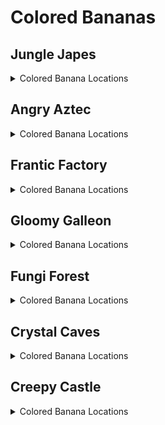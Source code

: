 # Colored Bananas 

## Jungle Japes
<details>
<summary>Colored Banana Locations</summary>

<details>
<summary>Jungle Japes</summary>

| Name | Amount |
| ---- | ------ |
| Starting area against outside wall | 10 | 
| Starting area treetops | 15 | 
| Pentagon around Diddy's Cave GB | 5 | 
| Bunch in front of Cave T&S | 5 | 
| Line in front of cave peanut gate | 5 | 
| Bunch on torch in cave tunnel | 5 | 
| W1 bunches | 10 | 
| W2 bunches | 10 | 
| Along the shoreline on Tag Barrel side of river | 15 | 
| Cannon to Diddy cage (2 bunches) | 10 | 
| Tops of solid bushes (TB side) | 10 | 
| Tops of bushes (Painting Room side) | 10 | 
| From Diddy BP to river side (7 custom, 3 Diddy) | 3 | 
| From Diddy BP to river side (7 custom, 3 Diddy) | 7 | 
| Bunch in Minecart exit | 5 | 
| Up the slope to painting room | 10 | 
| Leading up to and on BBlast pad | 10 | 
| Up the vine to Funky's and lining the edge of Funky's area | 15 | 
| On the edge of cannon platform | 10 | 
| Bunches on torches by DK and Tiny BPs | 10 | 
| Singles in DK/Tiny BP tunnel (10 custom, 10 Chunky) | 20 | 
| W5 bunches and 5 singles around on mountain | 10 | 
| W5 bunches and 5 singles around on mountain | 5 | 
| Ring of singles around beehive area | 15 | 
| Beehive area inner platform ring (between trees) | 10 | 
| Bunch on stump (beehive area) | 5 | 
| Singles on steps leading to beehive | 10 | 
| From W4 to Cranky (1 custom, 9 Donkey) | 10 | 
| Bottom of pit near Diddy BP | 5 | 
| Bunches above water in fairy room | 10 | 
| Bunches on torches in boulder room | 10 | 
| W4 bunches | 10 | 
| Cranky trees (1 custom, 1 Lanky, 1 Tiny bunch) | 15 | 
| Outside ring around Cranky area | 20 | 
| Inside ring around Cranky's Lab | 10 | 
| Lanky's blueprint room (8 custom, 7 Lanky) | 11 | 
| Lanky's blueprint room (8 custom, 7 Lanky) | 4 | 
| 4 corners of Lanky BP room | 20 | 
| Slope to Painting room (2 custom, 3 Lanky) | 4 | 
| Slope to Painting room (2 custom, 3 Lanky) | 1 | 
| Riverbed (5 custom, 5 Lanky) | 10 | 
| Riverbed bunches (on each end) | 10 | 
| Ring around mountain (3 custom, 7 Diddy) | 10 | 
| First tunnel (10 custom, 5 Tiny) | 15 | 
| Slopes to Diddy's cage (4 custom, 6 Donkey) | 10 | 
| Rambi door to Fairy room (3 custom, 7 Tiny) | 5 | 
| Rambi door to Fairy room (3 custom, 7 Tiny) | 5 | 
| 3 bunches on riverbed | 15 | 
| Next to Snide | 10 | 
| Diddy cave around exterior | 10 | 
| On the edge of Diddy's cage platform | 5 | 
| T&S above diddy BP (2 custom, 1 Donkey bunch) | 15 | 
| between vines from funky to cannon | 10 | 
| Behind stump in beehive area | 10 | 
| Above Melon Crate behind mountain | 5 | 
| Above melon crate behind boulder | 5 | 
| Inside Free Diddy cage | 5 | 
| Between starting vines (Donkey) | 5 | 
| On top of slippery slope in BP cave (Lanky) | 5 | 
| W3 bunches (Donkey) | 10 | 
| Starting area (Diddy) | 5 | 
| On Funky's shop (Chunky) | 10 | 
| Under Lanky's bonus barrel in first cave (Lanky) | 5 | 
| In Rambi hut (Lanky) | 5 | 
| In Rambi hut (Donkey) | 5 | 
| In Rambi hut (Diddy) | 5 | 
| In Rambi hut (Tiny) | 5 | 
| On treetops (Tag barrel side) (Diddy) | 10 | 
| Inside cage with Rambi Box (Donkey) | 5 | 
| On 4 trees in Beehive area (Chunky) | 20 | 
| On treetop by Funky (Donkey) | 5 | 
| On treetop by cannon (Donkey) | 5 | 
| Underwater bunches (Diddy) | 10 | 
| On treetops (Painting room side) (Diddy) | 10 | 
| Beehive area, left stump (Tiny) | 15 | 
| Beehive area, right stump (Tiny) | 15 | 
| Diddy's cage treetop (Donkey) | 5 | 
| In front of beehive entrance (Tiny) | 5 | 
| Under Tiny's bonus barrel in first cave (Tiny) | 5 | 
| Around boulder past rambi gate (Lanky) | 5 | 
| Treetop by Snide's (Lanky) | 5 | 
| Around underground entrance (Chunky) | 5 | 
| On Cranky's Lab (Chunky) | 5 | 
| Bunch by Snide's (Lanky) | 5 | 
| Japes Rock bunch (Chunky) | 5 | 
| Starting area lower (DK portal side) | Balloon |
| Starting area lower (gate side) | Balloon |
| Starting area upper (DK portal side) | Balloon |
| Starting area upper (gate side) | Balloon |
| First tunnel 1 (gate side) | Balloon |
| First tunnel 2 (main area side) | Balloon |
| Minecart exit | Balloon |
| Painting room peanut switch | Balloon |
| Over river by middle switch | Balloon |
| T&S portal above Diddy BP | Balloon |
| Around mountain | Balloon |
| In front of Diddy's cage | Balloon |
| Funky's Armory | Balloon |
| Cannon to Diddy's cage | Balloon |
| Tunnel near DK BP | Balloon |
| Tunnel near Tiny BP | Balloon |
| Near high W2 above river | Balloon |
| Above river by tag barrel | Balloon |
| Over river by big vine | Balloon |
| Beehive area between trees | Balloon |
| Above beehive | Balloon |
| Above stump | Balloon |
| Above vines next to BBlast | Balloon |
| Between trees in front of painting room | Balloon |
| Near main Tag Barrel | Balloon |
| Above hole by Diddy BP (BP side) | Balloon |
| Above hole by Diddy BP (wall side) | Balloon |
| Between beaver and rambi door | Balloon |
| Above slope to Cranky | Balloon |
| In first cave (Diddy) | Balloon |
| In front of Snide's (Donkey) | Balloon |
| In boulder cave 1 (Chunky) | Balloon |
| Behind Rambi hut (Lanky) | Balloon |
| Above mountain (Diddy) | Balloon |
| Under baboon blast pad (Donkey) | Balloon |
| In front of Cranky (Donkey) | Balloon |
| Behind Rambi hut (Tiny) | Balloon |
| In fairy room (Tiny) | Balloon |
| In boulder cave 2 (Chunky) | Balloon |
| In boulder cave 3 (Chunky) | Balloon |
| In Lanky blueprint room (Lanky) | Balloon |
</details>
<details>
<summary>Japes Lanky Cave</summary>

| Name | Amount |
| ---- | ------ |
| Each side of the painting | 10 | 
| On pillars (Lanky) | 10 | 
| On steps (Lanky) | 10 | 
| In painting room (Lanky) | Balloon |
</details>
<details>
<summary>Japes Mountain</summary>

| Name | Amount |
| ---- | ------ |
| Bunch on Diddy's switch | 5 | 
| Singles on path to switch | 5 | 
| Big upside down minecart | 5 | 
| 2 bunches on big barrel (with ammo) | 10 | 
| Bunches on piles of coal | 10 | 
| 2 bunches on steel kegs (2nd room) | 10 | 
| Dynamite box in chimpy charge switch room | 5 | 
| Bunches on staircase-shaped boxes | 10 | 
| Conveyors | 10 | 
| On box in corner of conveyor room (Diddy) | 5 | 
| In river (Diddy) | 5 | 
| On box by conveyors (Diddy) | 5 | 
| In front of peanut switch (Diddy) | 5 | 
| First room above river | Balloon |
| In conveyor room (Diddy) | Balloon |
</details>
<details>
<summary>Japes Under Ground</summary>

| Name | Amount |
| ---- | ------ |
| On path (15 custom, 5 Chunky) | 20 | 
| On blueprint platform | 5 | 
| Bunches on path (Chunky) | 10 | 
| Left side | Balloon |
| Right (inner) side | Balloon |
</details>
<details>
<summary>Japes Tiny Hive</summary>

| Name | Amount |
| ---- | ------ |
| Paths to 1st & 2nd Switch | 10 | 
| Around first switch room | 10 | 
| Behind 2nd hallway arch | 10 | 
| Rings on steps (12 custom, 8 Tiny) | 20 | 
| Around 2nd switch room | 10 | 
| Around final room | Balloon |
| In first room (Tiny) | Balloon |
</details>
<details>
<summary>Japes Baboon Blast</summary>

| Name | Amount |
| ---- | ------ |
| Baboon blast singles between barrels | 10 | 
| Japes Baboon Blast (Donkey) | 10 | 
</details>
</details>

## Angry Aztec
<details>
<summary>Colored Banana Locations</summary>

<details>
<summary>Angry Aztec</summary>

| Name | Amount |
| ---- | ------ |
| At DK Portal before W1 | 5 | 
| First tunnel (5 custom, 5 Chunky) | 10 | 
| On DK BP archway | 10 | 
| First tunnel (5 custom, 5 Lanky) | 10 | 
| Singles all around oasis (17 custom, 3 Donkey) | 20 | 
| Singles on vines and bunch on guitar pad | 10 | 
| Around llama cage (upper) | 10 | 
| Around llama cage (lower) | 15 | 
| Bunches on each side of the Tiny Temple door | 10 | 
| Around Tiny Temple (on temple) | 20 | 
| Singles around Diddy BP | 10 | 
| 4 corners of top of Tiny Temple | 20 | 
| In front of Candy's | 5 | 
| Bunches on W1 | 5 | 
| Bunches on W1 | 5 | 
| Second tunnel (5 custom, 5 Diddy) | 10 | 
| Bunch on boulder switch | 5 | 
| Snake path to Cranky (5 custom, 5 Lanky) | 10 | 
| Bunches next to Cranky (1 custom, 1 Lanky bunch) | 10 | 
| W2 bunches (1 custom, 1 Diddy) | 5 | 
| W2 bunches (1 custom, 1 Diddy) | 5 | 
| Bunches on W3 | 10 | 
| Second tunnel from boulder pad to Chunky BB (5 custom, 5 Tiny) | 10 | 
| Second tunnel from Chunky BB to far W2 (5 custom, 5 Tiny) | 10 | 
| Near far W2 (2 custom, 3 Diddy) | 5 | 
| Flying bunches around totem (scale up a bit) | 20 | 
| Around totem Llama temple/5DT side (8 custom, 7 Chunky) | 15 | 
| Around totem Snide's side (2 custom, 3 Chunky) | 5 | 
| Top of ramps by tower | 10 | 
| Bunch on trees between Snide's and Beetle Race tower (1 custom, 2 Lanky bunches) | 15 | 
| Around Snide's HQ platform edge | 5 | 
| To Diddy's Tower GB (4 custom, 6 Chunky) | 10 | 
| Near Beetle Race Tower (2 custom, 3 Diddy) | 5 | 
| 15 singles around Beetle Race Tower | 15 | 
| From Snide's Tag to W5 T&S (7 custom, 3 Donkey) | 10 | 
| Bunches around the feed me totem | 10 | 
| Bunches on W4 | 10 | 
| W5 bunches (1 custom, 1 Tiny bunch) | 5 | 
| W5 bunches (1 custom, 1 Tiny bunch) | 5 | 
| Around Llama temple | 15 | 
| Llama temple stairs (1 custom, 4 Donkey) | 5 | 
| On each side of the Llama temple stairs | 10 | 
| On top of Diddy's Feed me totem switch on 5DT | 5 | 
| 5DT side (1 custom, 4 Diddy) | 5 | 
| Around 5DT bottom ledge | 20 | 
| Around 5DT top ledge | 15 | 
| Bunches on patch of sand between Llama temple and W2-3-4 (accessible by jumping from nearby tree) | 10 | 
| Bunches on 4 corners of Chunky BB cage | 20 | 
| Bunches on top of Chunky BB cage | 10 | 
| Along the walls around Chunky BB cage | 15 | 
| Inside giant boulder | 5 | 
| Bunches on each side of Funky's | 10 | 
| Singles up the stairs between Funky and Llama temple | 10 | 
| Singles up the stairs between Llama Temple and W2 | 10 | 
| Around W5 near bonus barrel | 5 | 
| Under Mini Monkey Barrel by Beetle Race Tower (Tiny) | 5 | 
| On oasis treetops (Donkey) | 15 | 
| DK Quicksand cave (Donkey) | 20 | 
| DK Blueprint cave (Donkey) | 10 | 
| On Melon crate on Llama Temple roof (Diddy) | 5 | 
| In sun (Diddy) | 5 | 
| On trees around Beetle race tower (Diddy) | 15 | 
| Path to 5DT (Tiny) | 5 | 
| Trees around back of 5DT (Tiny) | 10 | 
| Trees around front of 5DT (Tiny) | 15 | 
| Trees between Llama Temple and 5DT (Lanky) | 15 | 
| Vase room (Chunky) | 20 | 
| Chunky vase room back wall | Balloon |
| Chunky vase room right wall | Balloon |
| DK BP room over/under bridge | Balloon |
| Oasis | Balloon |
| In front of Candy | Balloon |
| Behind Tiny Temple | Balloon |
| Behind Llama cage high up | Balloon |
| Rising from quicksand near oasis | Balloon |
| Near Hunky Chunky barrel | Balloon |
| Cranky snake path left side | Balloon |
| Around giant boulder | Balloon |
| Behind Beetle Race Tower high up | Balloon |
| In front of Snide's | Balloon |
| Around feed me totem | Balloon |
| Right side of 5DT | Balloon |
| Spiral around tree left side of 5DT | Balloon |
| Near Cranky's lab (right side) (Donkey) | Balloon |
| In front of Tiny Temple (Diddy) | Balloon |
| Behind Llama Temple (Donkey) | Balloon |
| Near Cranky's Lab (left side) (Donkey) | Balloon |
| Quicksand cave (Diddy) | Balloon |
</details>
<details>
<summary>Aztec Donkey5DTemple</summary>

| Name | Amount |
| ---- | ------ |
| First dead end | 10 | 
| Second dead end | 5 | 
| Path to GB | 16 | 
| Path to GB | 4 | 
| First dead end | Balloon |
</details>
<details>
<summary>Aztec Diddy5DTemple</summary>

| Name | Amount |
| ---- | ------ |
| Path to GB | 16 | 
| Path to GB | 4 | 
| Second dead end | 10 | 
| First dead end | 10 | 
| Right side (Diddy) | Balloon |
</details>
<details>
<summary>Aztec Lanky5DTemple</summary>

| Name | Amount |
| ---- | ------ |
| Path to GB | 21 | 
| Path to GB | 4 | 
| Dead end | 5 | 
| Dead end | Balloon |
| Middle (Lanky) | Balloon |
</details>
<details>
<summary>Aztec Tiny5DTemple</summary>

| Name | Amount |
| ---- | ------ |
| Path to GB | 21 | 
| Path to GB | 4 | 
| Dead end | 5 | 
| Dead end | Balloon |
</details>
<details>
<summary>Aztec Chunky5DTemple</summary>

| Name | Amount |
| ---- | ------ |
| Path to GB | 26 | 
| Path to GB | 4 | 
| Left side (Chunky) | Balloon |
| Right side (Chunky) | Balloon |
</details>
<details>
<summary>Aztec Llama Temple</summary>

| Name | Amount |
| ---- | ------ |
| Entrance stairs (9 custom, 6 Lanky) | 15 | 
| Around water/lava | 15 | 
| Bottom of stairs to Llama | 20 | 
| W2 in Llama temple | 5 | 
| W2 in Llama temple | 5 | 
| Bottom of stairs to W1 | 10 | 
| Leading to Trombone Tremor pad | 10 | 
| W1 (1 custom, 1 Lanky bunch) | 10 | 
| Behind and above llama | 10 | 
| All around Llama Temple (Donkey) | 15 | 
| To lava room (Tiny) | 3 | 
| To lava room (Tiny) | 2 | 
| On Tiny switches in lava room (Tiny) | 10 | 
| On vines in Matching game room (Lanky) | 5 | 
| Matching game room right side | Balloon |
| Above Llama | Balloon |
| Lava room | Balloon |
| Above lava/water (Tiny) | Balloon |
| In Lanky's room (Lanky) | Balloon |
| In Lanky's room (Lanky) | Balloon |
</details>
<details>
<summary>Aztec Tiny Temple</summary>

| Name | Amount |
| ---- | ------ |
| In Vulture room (1 custom, 9 Lanky) | 10 | 
| Underwater square room corners | 20 | 
| Monkey tongues (2 custom, 3 Diddy) | 5 | 
| Path to Free Tiny (3 custom, 7 Diddy) | 10 | 
| Path to Chunky's room (1 custom, 4 Chunky) | 5 | 
| Right side Mini Monkey room (scale 0.6) | 10 | 
| On vulture GB switch (Lanky) | 5 | 
| Long monkey tongue (Diddy) | 15 | 
| Mini Monkey tunnel (Tiny) | 5 | 
| In corner around torch (Chunky) | 25 | 
| Mini Monkey alcove | Balloon |
| Tiny's room (Tiny) | Balloon |
| Tiny's room (Tiny) | Balloon |
| Vulture room (Chunky) | Balloon |
</details>
</details>

## Frantic Factory
<details>
<summary>Colored Banana Locations</summary>

<details>
<summary>Frantic Factory</summary>

| Name | Amount |
| ---- | ------ |
| Entrance on K. Rool mat | 5 | 
| Around hatch | 10 | 
| On Hatch switch | 5 | 
| Hatch switch room left wall | 5 | 
| Hatch switch room on console | 10 | 
| W3 (1 custom, 1 Chunky) | 5 | 
| W3 (1 custom, 1 Chunky) | 5 | 
| Snide room on metal boxes | 10 | 
| Pole from entrance to testing - upper room | 10 | 
| Tunnel to Snide room | 5 | 
| Snide room pole - upper room | 10 | 
| Block tower room under stairs with DK coins | 15 | 
| Block tower room on top of DK coins stairs in front of window | 5 | 
| On the floor at the base of block tower | 10 | 
| On corner block of Block tower | 5 | 
| Block tower room on box pile to tag barrel | 5 | 
| Block tower room on box by tag barrel | 5 | 
| Block tower room on grate between Mini Monkey and Tag barrel | 5 | 
| Block tower room by tunnel to spinning wheel (1 custom, 1 Tiny bunch) | 10 | 
| All around Block tower room | 20 | 
| Around numbers game | 10 | 
| Tunnel to numbers game (5 custom, 5 Donkey) | 10 | 
| Block tower (lower block towards R&D and tunnel to numbers game) | 5 | 
| Block tower (R block near top) | 5 | 
| Block tower (middle D block on the right path up) | 5 | 
| Pole to R&D - lower room | 10 | 
| R&D Pole | 5 | 
| R&D pole - upper room | 10 | 
| Tunnel from pole to R&D room | 5 | 
| Lower R&D pathway (10 custom, 5 Lanky) | 15 | 
| R&D in grate with 4 Chunky coins | 5 | 
| Tunnel from R&D room to above Power shed | 5 | 
| R&D corners of room with lever | 10 | 
| Corners of Car race room (right) | 10 | 
| Corners of Car race room (left) | 10 | 
| Diddy R&D room | 10 | 
| Diddy R&D room in front of 4 buttons | 20 | 
| Leading to Chunky R&D room | 2 | 
| Leading to Chunky R&D room | 3 | 
| Chunky R&D room behind chest | 10 | 
| Lanky R&D room upper 3 barrels | 15 | 
| Lanky R&D room lower 3 barrels | 15 | 
| On F Key | 5 | 
| Side walls of Lanky R&D room | 10 | 
| In fall from the hatch to power shed | 5 | 
| In Dark room on box | 5 | 
| On Simian Spring ledge with coins | 10 | 
| On box in stack of boxes to Candy/Cranky - left | 5 | 
| On box in stack of boxes to Candy/Cranky - right | 5 | 
| From BBlast pad to Tiny BP pole | 5 | 
| From Prod room to Chunky room (1 custom, 4 Donkey) | 5 | 
| Bottom of production room (3 custom, 12 Diddy) | 15 | 
| Prod room Chunky switch | 5 | 
| Prod room Diddy switch | 5 | 
| Prod room Lanky switch | 5 | 
| Prod room Tiny switch | 5 | 
| Prod room from elevator to center | 15 | 
| Prod room around center piece (lower floor) | 15 | 
| Prod room around center piece (higher floor) | 10 | 
| Prod room on spinning cylinder out from center piece | 5 | 
| Bunches on W4 | 5 | 
| Bunches on W4 | 5 | 
| Prod room upper level from elevators to spinning cylinders | 15 | 
| Prod room below Tiny conveyors | 10 | 
| Prod room on box-shaped vents below the upper level | 15 | 
| From long pole to prod room (4 custom, 6 Donkey) | 10 | 
| Bottom of long pole around room | 10 | 
| Pole room to arcade | 10 | 
| Pole room to arcade around pole | 10 | 
| Tunnel to Stash Snatch | 5 | 
| Stash Snatch room | 10 | 
| Under W5 table | 5 | 
| Under table to Mini Monkey GB | 15 | 
| On table to Mini Monkey GB | 10 | 
| On DK Arcade | 5 | 
| Tunnel to DK Arcade (5 custom, 5 Diddy) | 10 | 
| Funky room boxes on left | 10 | 
| Funky room on high boxes | 5 | 
| Around Funky platform | 15 | 
| Funky's room boxes on right | 10 | 
| Tunnel to Funky's room (2 custom, 3 Diddy) | 5 | 
| Funky's room around Funky's platform | 10 | 
| Bunches around Funky's store | 15 | 
| Production room spinning arms, inside ring (Chunky) | 10 | 
| Production room spinning arms, outside ring (Chunky) | 10 | 
| Dark room above moving platforms (Chunky) | 15 | 
| Tunnel from entrance to hatch (Donkey) | 5 | 
| Block tower (set of 3 bunches) (Diddy) | 15 | 
| Block tower (set of 2 bunches) (Diddy) | 10 | 
| W5 (Diddy) | 5 | 
| W5 (Diddy) | 5 | 
| Prod room rotating cylinders (Diddy) | 15 | 
| R&D upper walkway (Lanky) | 5 | 
| Path from stack of boxes to Candy & Cranky (Lanky) | 5 | 
| Pipe in corner of Chunky's room (Lanky) | 4 | 
| Pipe in corner of Chunky's room (Lanky) | 1 | 
| Pipe at the top of Prod room (Lanky) | 20 | 
| Pipe at the top of Prod room (Lanky) | 5 | 
| Prod room on the middle steps between rotating cylinders and the spinning arms (Lanky) | 15 | 
| W2 (Lanky) | 5 | 
| W2 (Lanky) | 5 | 
| Tunnel from starting room towards Testing (2 custom, 3 Tiny) | 5 | 
| Tunnel from pole past blue switch gate to T junction (3 custom, 2 Tiny) | 5 | 
| Tunnel from T junction to block tower (Tiny) | 5 | 
| Tunnel to Car race (Tiny) | 10 | 
| Prod room on conveyors to bonus barrel (Tiny) | 20 | 
| Prod room on far platform past Bonus Barrel (Tiny) | 5 | 
| Arcade room, by Mini Monkey tunnel (Tiny) | 5 | 
| In Spinning wheel room (Tiny) | 5 | 
| By middle window outside of production room (Tiny) | 10 | 
| On pole down hatch (Chunky) | 10 | 
| Chunky R&D room left side (Chunky) | 5 | 
| Chunky R&D room right side (Chunky) | 5 | 
| W1 (Chunky) | 5 | 
| W1 (Chunky) | 5 | 
| First room left corner | Balloon |
| First room right side | Balloon |
| First room by robots left side | Balloon |
| Tunnel by Snide's window | Balloon |
| Pole to block tower lower room | Balloon |
| Pole to block tower upper room | Balloon |
| Tunnel between Snide's and block tower | Balloon |
| Block tower room above arcade window | Balloon |
| Block tower room above block tower | Balloon |
| Around bottom of block tower | Balloon |
| Block tower room in front of numbers game window | Balloon |
| Tunnel to numbers game | Balloon |
| Block tower room by Mini Monkey barrel | Balloon |
| Block tower room by tag barrel | Balloon |
| Funky's room high and around room | Balloon |
| In spinning wheel room | Balloon |
| Pole to R&D lower room | Balloon |
| Pole to R&D upper room | Balloon |
| All around R&D room | Balloon |
| Piano game right side | Balloon |
| In window by car race Mini Monkey | Balloon |
| Tunnel to car race | Balloon |
| Chunky R&D room | Balloon |
| Cranky/Candy room | Balloon |
| Chunky room above blue switch | Balloon |
| Chunky room above dark room entrance | Balloon |
| Dark room | Balloon |
| Arcade room | Balloon |
| Production room very top | Balloon |
| Production room near wall under Lanky pipe | Balloon |
| Production room in front of middle window | Balloon |
| Production room in front of high window | Balloon |
| Around hatch (Chunky) | Balloon |
| Top of pole by Snide (Chunky) | Balloon |
| In piano game room (Lanky) | Balloon |
| In front of Snide (Tiny) | Balloon |
| In Diddy's R&D room (back) (Diddy) | Balloon |
| In Diddy's R&D room (front) (Diddy) | Balloon |
| In R&D above hatch to Chunky's room (Donkey) | Balloon |
| In front of Candy & Cranky (Donkey) | Balloon |
| Around numbers game (Donkey) | Balloon |
| In Diddy's R&D room (left) (Diddy) | Balloon |
| Prod room, by center (Tiny) | Balloon |
| In front of Funky (Tiny) | Balloon |
| Prod room, by highest tag barrel (Lanky) | Balloon |
| Chunky R&D room (Chunky) | Balloon |
</details>
<details>
<summary>Factory Power Hut</summary>

| Name | Amount |
| ---- | ------ |
| On box-shaped vents | 10 | 
| On boxes in corners (Donkey) | 15 | 
</details>
<details>
<summary>Factory Crusher</summary>

| Name | Amount |
| ---- | ------ |
| On conveyors (Donkey) | 15 | 
| In crusher room (Lanky) | Balloon |
</details>
<details>
<summary>Factory Baboon Blast</summary>

| Name | Amount |
| ---- | ------ |
| Baboon Blast group 1 (Donkey) | 10 | 
| Baboon Blast group 2 (Donkey) | 10 | 
</details>
</details>

## Gloomy Galleon
<details>
<summary>Colored Banana Locations</summary>

<details>
<summary>Gloomy Galleon</summary>

| Name | Amount |
| ---- | ------ |
| Entrance (5 custom, 5 Lanky) | 10 | 
| Tunnel to cannon game room | 5 | 
| Tunnels to Lighthouse and 5DS area (6 custom, 9 Tiny) | 15 | 
| To Cranky area (3 custom, 2 Chunky) | 5 | 
| Tunnel to Chests room (5 custom, 5 Chunky) | 10 | 
| Around Chunky chest room | 10 | 
| Inside middle chest with headphones | 5 | 
| Inside left chest with Fairy | 5 | 
| In alcove to chest room by Chunky coins | 10 | 
| On left side of ship to chests room | 5 | 
| On each side of Cranky's Lab ship at the bottom | 10 | 
| On wooden box (5DS side) | 10 | 
| Around battle arena pad | 5 | 
| Back wall of Cranky area at the bottom | 15 | 
| Between the two cannons in Cranky room | 5 | 
| Cranky room inside wall | 10 | 
| Stack of boxes by W2 | 5 | 
| On ship to chests room | 10 | 
| To Tiny BP (2 custom, 3 Tiny) | 5 | 
| Cranky's Room to T&S (2 custom, 3 Chunky) | 5 | 
| Cannon GB room boulder side | 10 | 
| Cannon GB room cannon side | 15 | 
| Cannon game room underwater | 10 | 
| On top of stalactite near 2DS | 5 | 
| Under ship tunnel by 5DS (with oranges) | 15 | 
| In chest by 5DS (Chunky OoB coins) | 5 | 
| In chest by 5DS (Lanky coins) | 5 | 
| Chest around 5DS (DK coins) | 5 | 
| Chest around 5DS (Tiny coins) | 5 | 
| Chest near mech fish (Diddy coins) | 5 | 
| From 5DS to Mech fish on sea floor | 5 | 
| From 5DS to 2DS on sea floor | 5 | 
| On underwater mast of 2DS | 5 | 
| Tunnel to gold tower room (4 custom, 6 Diddy) | 10 | 
| Seafloor around Lanky gold tower | 10 | 
| 4 corners of gold tower room | 20 | 
| On Lanky Gold Tower (5 custom, 5 Lanky) | 9 | 
| On Lanky Gold Tower (5 custom, 5 Lanky) | 1 | 
| On Diddy gold tower | 15 | 
| W4 | 5 | 
| W4 | 5 | 
| On wooden box (lighthouse side) | 10 | 
| Around Candy's Store | 20 | 
| By Seal race | 10 | 
| On ship part by Candy's store | 10 | 
| By submarine entrance | 5 | 
| On seafloor from 5DS to submarine area | 10 | 
| On floating plank with 4 DK coins | 10 | 
| Plank in front of Funky (Melon crate) | 10 | 
| On stalactite between 5DS and mech fish | 5 | 
| Around Funky's store | 20 | 
| Cactus on guitar pad | 5 | 
| Cactus on bongo pad | 5 | 
| Cactus on saxophone pad | 5 | 
| Cactus on top | 5 | 
| Cactus on top between coins | 5 | 
| Bottom around cactus | 15 | 
| Bottom on stalactites around submarine | 20 | 
| In corner behind cactus above the water surface | 10 | 
| Alcove behind Enguarde plank | 20 | 
| Around tag barrel near enguarde box (Lighthouse area) | 5 | 
| Bottom of water around chest between tag barrel and mermaid area | 15 | 
| Bottom of water near mermaid on seashells (Right) | 10 | 
| Bottom of water near mermaid on seashells (Center) | 15 | 
| Bottom of water near mermaid on seashells (Left) | 10 | 
| Bottom on each side of mermaid entrance | 10 | 
| Mermaid area top of pillars on each side | 10 | 
| Mermaid area just under tag barrel | 5 | 
| Bunches leading down to bottom T&S | 20 | 
| Bottom of Lighthouse area around T&S portal | 10 | 
| Around hole leading to bottom T&S | 10 | 
| In front of water lowering switch | 5 | 
| In front of water raising switch | 5 | 
| W1 | 5 | 
| W1 | 5 | 
| W5 | 5 | 
| W5 | 5 | 
| Lighthouse switch | 5 | 
| Baboon Blast pad | 5 | 
| Around lighthouse | 10 | 
| On triangle pad by Diddy's BP | 5 | 
| On seal cage | 10 | 
| Guitar pad on top of lighthouse | 5 | 
| Up the ladder into the lighthouse | 5 | 
| Around Diddy BP | 15 | 
| In alcove behind Enguarde box (Donkey) | 10 | 
| Under ship tunnel by 5DS (Donkey) | 15 | 
| On top of lighthouse (Diddy) | 10 | 
| Around 2DS on seafloor (Diddy) | 10 | 
| In cannon path to Cranky (Diddy) | 10 | 
| On seafloor around mech fish (Diddy) | 20 | 
| On seafloor around enguarde chest in lighthouse area (Lanky) | 5 | 
| Under Enguarde box on 5DS (Lanky) | 5 | 
| On cactus trombone pad (Lanky) | 5 | 
| In chest right of Enguarde box (Lanky) | 5 | 
| In chest left of Enguarde box (Lanky) | 5 | 
| In chest close to mermaid (Lanky) | 5 | 
| In chest close to T&S hole (Lanky) | 5 | 
| W3 (Tiny) | 5 | 
| W3 (Tiny) | 5 | 
| In front of Tiny's treasure chest (Tiny) | 5 | 
| In cannon game room over planks (Tiny) | 15 | 
| On seafloor around lighthouse (Chunky) | 10 | 
| W2 (Chunky) | 5 | 
| W2 (Chunky) | 5 | 
| Under ship tunnel by 5DS (Chunky) | 15 | 
| Cannon game room | Balloon |
| Between W2 and Tiny BP | Balloon |
| Between left side of ship and T&S portal | Balloon |
| Around Cranky | Balloon |
| Around top of lighthouse | Balloon |
| In front of Funky's | Balloon |
| In front of Candy's | Balloon |
| High in gold tower room | Balloon |
| Around cactus (Diddy) | Balloon |
| By Diddy BP (Tiny) | Balloon |
| Above battle crown pad 1 (Lanky) | Balloon |
| Above battle crown pad 2 (Lanky) | Balloon |
| Around cactus (Chunky) | Balloon |
| Above seal cage (Diddy) | Balloon |
| Around lighthouse (Donkey) | Balloon |
| In chests room (Donkey) | Balloon |
| In gold tower room (Diddy) | Balloon |
| By cannon in cannon game room (Chunky) | Balloon |
| Above 2DS (Chunky) | Balloon |
| Above 5DS (Lanky) | Balloon |
| In front of Snide (Tiny) | Balloon |
| In gold tower room (Tiny) | Balloon |
</details>
<details>
<summary>Galleon Sick Bay</summary>

| Name | Amount |
| ---- | ------ |
| Each side of cannon | 10 | 
| In main hallway (Chunky) | 20 | 
| In barrels room (Chunky) | 5 | 
| Corner | Balloon |
</details>
<details>
<summary>Galleon Lighthouse</summary>

| Name | Amount |
| ---- | ------ |
| Ladder at the bottom | 5 | 
| Around first floor platforms | 10 | 
| Around the top of the lighthouse | 5 | 
| Around the bottom of the lighthouse | 15 | 
| Group 1 up the lighthouse (Donkey) | 10 | 
| Group 2 up the lighthouse (Donkey) | 10 | 
| Around top | Balloon |
| Left side (Donkey) | Balloon |
</details>
<details>
<summary>Galleon Mechafish</summary>

| Name | Amount |
| ---- | ------ |
| On planks | 10 | 
</details>
<details>
<summary>Galleon Mermaid Room</summary>

| Name | Amount |
| ---- | ------ |
| In the alcove | 5 | 
| Above the mermaid | 5 | 
</details>
<details>
<summary>Galleon5DShip Diddy Lanky Chunky</summary>

| Name | Amount |
| ---- | ------ |
| Entrance tunnel (1 custom, 4 Diddy) | 5 | 
| On a barrel and a box | 10 | 
| On barrel | 5 | 
| On stack of boxes | 5 | 
| On chests | 10 | 
| On Captain K. Rools Log Book | 5 | 
| On a barrel | 5 | 
| On a box in the corner | 5 | 
| Corners of Diddy's 5DS (Diddy) | 10 | 
| Close right corner of Lanky's 5DS (Lanky) | 5 | 
| Far left corner of Lanky's 5DS (Lanky) | 5 | 
| Far right corner of Lanky's 5DS (Lanky) | 5 | 
</details>
<details>
<summary>Galleon5DShip DKTiny</summary>

| Name | Amount |
| ---- | ------ |
| On stack of boxes on the right | 5 | 
| On box in right bedroom | 5 | 
| On algae on the left | 5 | 
| On boxes in bonus barrel room | 10 | 
| Singles in Tiny's 5DS (2 custom, 8 Tiny) | 10 | 
| On pillow in back bedroom | 5 | 
| Right side of Tiny's 5DS (Tiny) | 5 | 
| Singles in DK's 5DS (Donkey) | 10 | 
| Left side of Tiny's 5DS (Tiny) | 5 | 
</details>
<details>
<summary>Galleon2DShip</summary>

| Name | Amount |
| ---- | ------ |
| On the right on Tiny's side | 10 | 
| In the chests | 15 | 
| In tunnel to GB | 10 | 
| On barrel in Tiny's 2DS (Tiny) | 5 | 
| On path to Enguarde box (Lanky) | 5 | 
| On chest in Tiny's 2DS (Tiny) | 5 | 
| At the end of tunnel to GB (Lanky) | 5 | 
</details>
<details>
<summary>Galleon Submarine</summary>

| Name | Amount |
| ---- | ------ |
| Back of submarine | 5 | 
| On each side | 10 | 
| On console | 5 | 
</details>
<details>
<summary>Galleon Treasure Chest</summary>

| Name | Amount |
| ---- | ------ |
| Along bottom on each side | 10 | 
</details>
<details>
<summary>Galleon Baboon Blast</summary>

| Name | Amount |
| ---- | ------ |
| Baboon blast bunches (Donkey) | 15 | 
</details>
</details>

## Fungi Forest
<details>
<summary>Colored Banana Locations</summary>

<details>
<summary>Fungi Forest</summary>

| Name | Amount |
| ---- | ------ |
| Mushroom near DK portal | 5 | 
| Mushroom by pink tunnel | 5 | 
| Mushroom with vines leading to other mushroom | 5 | 
| Other mushroom whose vines lead to | 5 | 
| Mushroom with vines leading to minecart | 5 | 
| On vines between two shrooms | 10 | 
| Vines to minecart | 5 | 
| Around the roof of minecart | 10 | 
| Mushroom by blue tunnel | 5 | 
| Stumps leading to pendulum | 15 | 
| Up the pendulum | 5 | 
| Behind clock | 5 | 
| Cannon trajectory | 10 | 
| Under W2 Tag Barrel | 5 | 
| Bouncy shroom by pink tunnel | 5 | 
| On pink tunnel lip | 5 | 
| On blue tunnel lip | 5 | 
| Against the wall by the apple destination | 10 | 
| W3 to pink tunnel | 5 | 
| W4 to Minecart | 10 | 
| Stump to Minecart | 5 | 
| Mill area - Mushroom by blue tunnel | 5 | 
| Mushroom by Snide's | 5 | 
| Mushroom by Diddy's barn | 5 | 
| Mushroom by back tag barrel | 5 | 
| Mushroom by Minecart exit | 5 | 
| Top of Minecart exit | 10 | 
| Top of Mill (8 custom, 7 Lanky) | 15 | 
| Outside of conveyor belt (behind night gate) | 5 | 
| W1 (1 custom, 1 Lanky bunch) | 5 | 
| W1 (1 custom, 1 Lanky bunch) | 5 | 
| Behind Diddy's Barn | 5 | 
| Leading to Diddy barn (2 custom, 3 Diddy) | 5 | 
| Against wall behind back tag barrel | 5 | 
| Around the outside of DK's barn | 20 | 
| Around the inside of DK's barn | 15 | 
| On thorns hedge | 15 | 
| Behind leaf wall by DK BP | 10 | 
| Apple GB T&S behind night gate | 5 | 
| Around apple (1 custom, 9 Chunky) | 10 | 
| Below Mini Monkey barrel | 5 | 
| Inside fence around beanstalk | 10 | 
| Around the outside of the fence around beanstalk | 15 | 
| Below tag barrel on bouncy shroom around giant mushroom | 5 | 
| On mushroom near Cranky | 5 | 
| Mushroom near rocketbarrel | 5 | 
| Mushroom near yellow tunnel | 5 | 
| In patch of grass near yellow tunnel | 10 | 
| In moat around giant mushroom | 10 | 
| By middle exit of giant mushroom | 5 | 
| Around Tiny BP | 10 | 
| Behind ladder to BBlast | 5 | 
| Behind ladder leading to Giant Mushroom middle entrance | 10 | 
| Around baboon blast platform | 10 | 
| On BBlast pad | 5 | 
| On path to giant mushroom middle entrance | 15 | 
| Entrance of Light room | 5 | 
| Each side of back T&S on top of giant mushroom | 10 | 
| Just off the edge by Face Puzzle entrance | 5 | 
| Entrance of Dark room | 5 | 
| Behind night ladder on top of giant mushroom | 5 | 
| By battle arena on little outcrop | 5 | 
| Around battle crown platform | 10 | 
| Around Lanky switch on top of giant mushroom | 10 | 
| Path to Rabbit race (2 custom, 3 Lanky) | 5 | 
| On Rabbit's home | 5 | 
| On Guitar pad in W4 area | 5 | 
| Saxophone pad in tree area | 5 | 
| On anthill around hole | 5 | 
| Around anthill (2 custom, 8 Tiny) | 10 | 
| In owl alcove | 5 | 
| Around rocketbarrel barrel | 5 | 
| Tree stumps rocketbarrel side | 10 | 
| Tree stumps rabbit side | 10 | 
| Stump at the entrance of tree area | 10 | 
| On top of yellow tunnel in tree area | 5 | 
| Around patch of grass by melon crate | 10 | 
| Line under tree by Lanky BP | 10 | 
| In purple tunnel (Donkey) | 5 | 
| In blue tunnel (Donkey) | 5 | 
| Path to thornvine barn (Donkey) | 5 | 
| Path to Baboon Blast pad (Donkey) | 5 | 
| On thornvine barn switch (Donkey) | 5 | 
| W5 (Donkey) | 5 | 
| W5 (Donkey) | 5 | 
| Around giant mushroom upper exterior (Diddy) | 10 | 
| Around tree (Diddy) | 10 | 
| Under starting area rocketbarrel (Diddy) | 10 | 
| Under giant mushroom rocketbarrel (Diddy) | 10 | 
| By entrance of rafters attic (Diddy) | 5 | 
| On hollow tree (Diddy) | 5 | 
| W4 (Diddy) | 5 | 
| W4 (Diddy) | 5 | 
| W3 (1 Lanky, 1 Tiny) | 5 | 
| W3 (1 Lanky, 1 Tiny) | 5 | 
| Yellow tunnel (Lanky) | 10 | 
| Around giant mushroom base (Lanky) | 10 | 
| In entrance to Lanky's attic (Lanky) | 5 | 
| Over baboon balloon pad (Lanky) | 5 | 
| On Giant mushroom top switch (Lanky) | 5 | 
| On Rabbit Race instrument pad (Lanky) | 5 | 
| Green tunnel (Tiny) | 1 | 
| Green tunnel (Tiny) | 4 | 
| On riverbed around mill (3 custom, 17 Tiny) | 20 | 
| On mushrooms in beanstalk area (Tiny) | 15 | 
| On anthill (Tiny) | 5 | 
| W2 (Chunky) | 5 | 
| W2 (Chunky) | 5 | 
| On minecart entrance (Chunky) | 5 | 
| Around giant mushroom lower exterior | 10 | 
| Above apple GB | Balloon |
| By blue wall near Minecart | Balloon |
| Around roof of minecart | Balloon |
| High against wall between pink tunnel and minecart | Balloon |
| Behind clock | Balloon |
| Near blue tunnel mill side | Balloon |
| Next to conveyor GB box | Balloon |
| Side of Mill where back entrance is | Balloon |
| Above back tag barrel (Mill area) | Balloon |
| Barn area right side | Balloon |
| Barn area left side | Balloon |
| Around beanstalk | Balloon |
| At first giant mushroom level by rocketbarrel barrel | Balloon |
| By second level entrance | Balloon |
| By high W5 | Balloon |
| By T&S on top of giant mushroom | Balloon |
| By battle crown | Balloon |
| By yellow tunnel tree side | Balloon |
| Rabbit race | Balloon |
| By T&S portal (tree area) | Balloon |
| Above tree | Balloon |
| In front of Snide (Diddy) | Balloon |
| Above Tiny's blueprint (Tiny) | Balloon |
| Behind Diddy's barn (Donkey) | Balloon |
| Above Chunky's blueprint (Chunky) | Balloon |
| By DK's blueprint (Tiny) | Balloon |
</details>
<details>
<summary>Forest Anthill</summary>

| Name | Amount |
| ---- | ------ |
| On outside islands | 10 | 
</details>
<details>
<summary>Forest Baboon Blast</summary>

| Name | Amount |
| ---- | ------ |
| Between some barrels | 10 | 
| In baboon blast course (Donkey) | 10 | 
</details>
<details>
<summary>Forest Winch Room</summary>

| Name | Amount |
| ---- | ------ |
| On boxes in winch room | 15 | 
| In winch room (Diddy) | Balloon |
</details>
<details>
<summary>Forest Rafters</summary>

| Name | Amount |
| ---- | ------ |
| On plank near entrance | 5 | 
| On long plank near GB | 10 | 
| Rafters Right side (Diddy) | 5 | 
| Rafters Left side (Diddy) | 5 | 
</details>
<details>
<summary>Forest Thornvine Barn</summary>

| Name | Amount |
| ---- | ------ |
| On barrel and box near entrance | 10 | 
| On boxes by switch and ladder | 10 | 
| On two barrels by switch | 10 | 
| Near melon crate in thornvine area | 5 | 
| On boxes on upper level | 10 | 
| On ladder | 5 | 
| On switch (Donkey) | 5 | 
</details>
<details>
<summary>Forest Mill Front</summary>

| Name | Amount |
| ---- | ------ |
| On flour bag by Mini Monkey | 5 | 
| On conveyor belt | 5 | 
| On DK switch (Donkey) | 5 | 
| Middle of the room | Balloon |
| In DK's lever room (Donkey) | Balloon |
</details>
<details>
<summary>Forest Giant Mushroom</summary>

| Name | Amount |
| ---- | ------ |
| By entrance near gun switches | 10 | 
| Up first ladder up each path | 10 | 
| On first island to Speedy Swing Sortie | 5 | 
| On vines leading to night gate | 5 | 
| On floor with oranges | 10 | 
| Over gaps near top | 15 | 
| Between cannons (Donkey) | 15 | 
| Around Diddy's blueprint (3 custom, 7 Diddy) | 10 | 
| On Tiny switch (Tiny) | 5 | 
| First ladder up mushroom (2 custom, 3 Chunky) | 5 | 
| Second ladder up mushroom (2 custom, 3 Chunky) | 5 | 
| Third ladder up mushroom (2 custom, 3 Chunky) | 5 | 
| Fourth ladder up mushroom (2 custom, 3 Chunky) | 5 | 
| Fifth ladder up mushroom (2 custom, 3 Chunky) | 5 | 
| Sixth ladder up mushroom (2 custom, 3 Chunky) | 5 | 
| Last ladder up mushroom (2 custom, 3 Chunky) | 5 | 
| Lowest bunch up mushroom (Chunky) | 5 | 
| Top of mushroom (Chunky) | 5 | 
| Bunch in middle of climb up mushroom (Chunky) | 5 | 
| Top of lower portion of mushroom (Chunky) | 5 | 
| By night gate (Chunky) | 5 | 
| Diddy BP floor | Balloon |
| Oranges level | Balloon |
| Top of giant mushroom (Lanky) | Balloon |
| Bottom of giant mushroom (Lanky) | Balloon |
</details>
<details>
<summary>Forest Mill Attic</summary>

| Name | Amount |
| ---- | ------ |
| On boxes in Lanky attic | 10 | 
| Line behind boxes | 5 | 
| On box (Lanky) | 5 | 
</details>
<details>
<summary>Forest Lanky Mushrooms Room</summary>

| Name | Amount |
| ---- | ------ |
| On green mushroom | 5 | 
| On mushroom (Lanky) | 5 | 
</details>
<details>
<summary>Forest Mill Back</summary>

| Name | Amount |
| ---- | ------ |
| On boxes by Mini Monkey barrels | 10 | 
| On boxes by spider room (Tiny) | 5 | 
| By Mini Monkey entrance to front mill (Tiny) | 5 | 
| Inside punchable box (Tiny) | 5 | 
| On triangle pad (Chunky) | 5 | 
| Middle of room | Balloon |
</details>
<details>
<summary>Forest Spider</summary>

| Name | Amount |
| ---- | ------ |
| Around center web | 10 | 
| On entrance plank (Tiny) | 5 | 
</details>
<details>
<summary>Forest Lanky Zingers Room</summary>

| Name | Amount |
| ---- | ------ |
| Over bouncy shrooms (Lanky) | 10 | 
</details>
<details>
<summary>Forest Chunky Face Room</summary>

| Name | Amount |
| ---- | ------ |
| On Chunky switch (Chunky) | 5 | 
| Chunky's face puzzle room (Chunky) | Balloon |
</details>
</details>

## Crystal Caves
<details>
<summary>Colored Banana Locations</summary>

<details>
<summary>Crystal Caves</summary>

| Name | Amount |
| ---- | ------ |
| Around DK portal | 10 | 
| Around room by ice wall to Gorilla Gone GB | 5 | 
| Gorilla Gone Tunnel (2 custom, 3 Chunky) | 5 | 
| Around Gorilla Gone room | 10 | 
| Left side of first warps up the path | 10 | 
| On crystals on each side of W4 Mini Monkey room | 10 | 
| On Mini Monkey barrel ledge | 10 | 
| Next to Funky's store | 10 | 
| On monkeyport pad by W4 | 5 | 
| Mini Monkey tunnel to W4 | 5 | 
| On crystal platforms to Funky | 5 | 
| On crystal platforms to Ice castle | 5 | 
| On ice tomato switch | 5 | 
| On Beetle Race switch | 5 | 
| On Baboon Balloon pads | 10 | 
| To and around boulder by ice castle | 10 | 
| Path from boulder to boulder switch (2 custom, 3 Chunky) | 5 | 
| On plank to DK BP | 5 | 
| Warps to Cranky slope | 10 | 
| In front of Snide's (2 custom, 3 Chunky) | 5 | 
| Next to headphones by Snide's | 10 | 
| On slippery slope to Cranky | 10 | 
| Above Baboon Blast pad | 15 | 
| From BBlast pad to Cranky | 5 | 
| On crystal platforms to ice castle (right side) | 10 | 
| Vertical lines in alcoves between ice castle and BBlast | 15 | 
| Vertical line in alcove between BBlast and Mini Monkey W3 | 10 | 
| In front of Mini Monkey W3 tunnel | 5 | 
| On path between BBlast and Mini Monkey W3 | 5 | 
| On path between ice castle and BBlast | 10 | 
| Around Mini Monkey W3 room | 10 | 
| In Mini Monkey W3 tunnel | 5 | 
| In water around 5DI | 10 | 
| Around W1 in 5DI area | 5 | 
| Around W3 in 5DI area | 5 | 
| Around Tag Barrel in 5DI area | 5 | 
| Singles on 5DI | 10 | 
| Bunch on 5DI | 5 | 
| On pointy pillar by Chunky igloo | 5 | 
| In water around Chunky Igloo | 5 | 
| In water around Tiny Igloo | 5 | 
| On edge of useless platform on the right side of waterfall | 5 | 
| On other edge of useless platform on the right side of waterfall | 5 | 
| On baboon balloon pad by 1DC | 5 | 
| On Lanky 1DC | 5 | 
| Next to Lanky 1DC | 5 | 
| Plank to Lanky 1DC | 5 | 
| From Waterfall tag to W2 | 5 | 
| W2 to Tiny BP | 5 | 
| Each side of DK 1DC | 10 | 
| In front of the T&S on DK 1DC | 5 | 
| On crystal platform near waterfall RB | 5 | 
| Lower crystal platform to waterfall tag | 5 | 
| Around Tiny BP | 10 | 
| In the water between pickups below W4 Mini Monkey tunnel | 10 | 
| In river W1W2 to Waterfall | 15 | 
| In river in corner near Ice castle | 5 | 
| Path to big boulder (2 custom, 3 Donkey) | 5 | 
| Around giant boulder | 10 | 
| Behind pillar in giant boulder room | 5 | 
| Around pillar below DK 1DC | 10 | 
| Near ledge by waterfall | 5 | 
| Crystal platform at the end of fence in front of 5DC | 5 | 
| Lone small crystal platform close to 5DC | 5 | 
| Along fence in front of 5DC | 5 | 
| 5DC Triangle pad | 5 | 
| 5DC Saxophone pad | 5 | 
| 5DC Lower Guitar pad | 5 | 
| 5DC Upper Guitar pad | 5 | 
| W5 | 5 | 
| W5 | 5 | 
| Corner by W5 | 5 | 
| Line on middle floor of 5DC | 5 | 
| Line on upper floor of 5DC | 5 | 
| Bunch in front of window up high on 5DC | 5 | 
| Blue lonely crystal platform by 5DC | 5 | 
| Crystal platform by 5DC | 5 | 
| 2 ends of the Giant Kosha area | 10 | 
| 2 other ends of the Giant Kosha area | 10 | 
| In Boulder igloo (4 custom, 6 Chunky) | 10 | 
| In star above 5DI (Diddy) | 5 | 
| In waterfall under bonus barrel (Diddy) | 5 | 
| W2 (Chunky) | 10 | 
| Around 5DI (Donkey) | 5 | 
| Around baboon blast pad (Donkey) | 5 | 
| W1 (Donkey) | 10 | 
| On 5DC bongos pad (Donkey) | 5 | 
| On pillar by 5DI tag (Diddy) | 5 | 
| Above baboon blast pad by Cranky (Lanky) | 15 | 
| Inside tower to beetle race (Lanky) | 5 | 
| On trombone pad on Lanky cabin (Lanky) | 5 | 
| First path to warps (Lanky) | 5 | 
| Path from Funky to rocketbarrel (Diddy) | 5 | 
| W4 (Diddy) | 5 | 
| W4 (Diddy) | 5 | 
| Above Tiny and Chunky igloos (Diddy) | 10 | 
| Around Diddy blueprint (Diddy) | 5 | 
| Chunky igloo (Chunky) | 5 | 
| On Gorilla Gone pad (Chunky) | 5 | 
| On small boulder switch (Chunky) | 5 | 
| Inside giant boulder (Chunky) | 5 | 
| W3 (Tiny) | 5 | 
| W3 (Tiny) | 5 | 
| On riverbed to waterfall (Lanky) | 10 | 
| On W5 pillar (Lanky) | 20 | 
| On riverbed to igloo area (Tiny) | 10 | 
| In Monkeyport igloo (Tiny) | 5 | 
| Inside small boulder (Chunky) | 5 | 
| Middle of Giant Kosha room (Tiny) | 20 | 
| Near pillar by DK portal | Balloon |
| First room between DK portal and main level | Balloon |
| Under bridge to W4 Mini Monkey | Balloon |
| Around pillar of Lanky BP | Balloon |
| Around Lanky BP (high) | Balloon |
| Above W1 and W2 (Ice castle height) | Balloon |
| Above small boulder | Balloon |
| Around pillar near Cranky | Balloon |
| Above river under bridge to small boulder | Balloon |
| Beneath BBlast | Balloon |
| Above area to Mini Monkey W3 room | Balloon |
| Behind right pillar near 5DI | Balloon |
| Above Monkeyport igloo | Balloon |
| Between Tag barrel and W1 | Balloon |
| Above Chunky igloo | Balloon |
| In waterfall (Under bonus barrel) | Balloon |
| In front of 5DC lower floor | Balloon |
| Above 5DC middle floor | Balloon |
| Above river close to waterfall 5DC side | Balloon |
| Around Tiny BP pillar (low) | Balloon |
| Above useless platform below Lanky 1DC | Balloon |
| Above river at Lanky 1DC roof height | Balloon |
| Above rocketbarrel area (between Rotating room and waterfall tag) | Balloon |
| Above rotating room | Balloon |
| In front of Candy | Balloon |
| Around W4 pillar (Diddy) | Balloon |
| In front of Snide (Chunky) | Balloon |
| Around Tiny blueprint (Tiny) | Balloon |
| Waterfall (Lanky) | Balloon |
| In gorilla gone room (Donkey) | Balloon |
| Above 5DC (Diddy) | Balloon |
| In bonus barrel cave (Chunky) | Balloon |
| In Diddy BP room (Tiny) | Balloon |
| In giant boulder room (Donkey) | Balloon |
</details>
<details>
<summary>Caves Baboon Blast</summary>

| Name | Amount |
| ---- | ------ |
| Middle path first barrel | 5 | 
| Line that misses a barrel in slow path | 5 | 
| Line of singles through ring | 5 | 
| Long path (Donkey) | 15 | 
| Middle path (Donkey) | 5 | 
</details>
<details>
<summary>Caves Frozen Castle</summary>

| Name | Amount |
| ---- | ------ |
| Each side walls | 10 | 
| Each side of the tomato's chair | 10 | 
| In frozen castle (Lanky) | Balloon |
</details>
<details>
<summary>Caves Chunky Igloo</summary>

| Name | Amount |
| ---- | ------ |
| Around the igloo | 10 | 
| In Chunky 5DI (Chunky) | Balloon |
</details>
<details>
<summary>Caves Diddy Igloo</summary>

| Name | Amount |
| ---- | ------ |
| Numbers 1 5 6 | 15 | 
| Numbers 2 3 4 | 15 | 
| In Diddy 5DI (Diddy) | Balloon |
</details>
<details>
<summary>Caves Donkey Igloo</summary>

| Name | Amount |
| ---- | ------ |
| Center of igloo group with 7 singles | 10 | 
| Around maze | 10 | 
| On doorframe (Donkey) | 5 | 
| In DK 5DI (Donkey) | Balloon |
</details>
<details>
<summary>Caves Lanky Igloo</summary>

| Name | Amount |
| ---- | ------ |
| On crystal tower | 10 | 
| Up the crystal tower (Lanky) | 5 | 
| Around crystal tower (lower) | Balloon |
| In Lanky 5DI (Lanky) | Balloon |
</details>
<details>
<summary>Caves Tiny Igloo</summary>

| Name | Amount |
| ---- | ------ |
| Inside Tiny's igloo room | 10 | 
| In middle (Tiny) | 5 | 
| In Tiny 5DI (Tiny) | Balloon |
</details>
<details>
<summary>Caves Lanky Cabin</summary>

| Name | Amount |
| ---- | ------ |
| Stack of books in entrance corner | 5 | 
| Stacks of books on shelves in Lanky's cabin | 10 | 
| Bunch on switch | 5 | 
| Across room in L pattern | Balloon |
</details>
<details>
<summary>Caves Chunky Cabin</summary>

| Name | Amount |
| ---- | ------ |
| Stacks of books on shelves in Chunky's cabin | 10 | 
| Books on floor and back shelf in Chunky's cabin | 10 | 
| In the middle of the room (Chunky) | 20 | 
</details>
<details>
<summary>Caves Diddy Upper Cabin</summary>

| Name | Amount |
| ---- | ------ |
| Books on shelf near entrance in Diddy's upper cabin | 5 | 
| Books on shelf on back wall in Diddy's upper cabin | 5 | 
| On candles (Diddy) | 15 | 
| Above entrance high up in the room | Balloon |
</details>
<details>
<summary>Caves Donkey Cabin</summary>

| Name | Amount |
| ---- | ------ |
| On books on shelves in DK's cabin | 10 | 
| On a trapdoor (Donkey) | 5 | 
| Around room | Balloon |
</details>
<details>
<summary>Caves Rotating Cabin</summary>

| Name | Amount |
| ---- | ------ |
| On puzzle (Donkey) | 5 | 
</details>
<details>
<summary>Caves Diddy Lower Cabin</summary>

| Name | Amount |
| ---- | ------ |
| Around room (Diddy) | 5 | 
| On center pillar (Diddy) | 5 | 
| Around room above platforms | Balloon |
</details>
<details>
<summary>Caves Tiny Cabin</summary>

| Name | Amount |
| ---- | ------ |
| Bunches in cabin (Tiny) | 10 | 
| In Tiny 5DC (Tiny) | Balloon |
</details>
</details>

## Creepy Castle
<details>
<summary>Colored Banana Locations</summary>

<details>
<summary>Creepy Castle</summary>

| Name | Amount |
| ---- | ------ |
| Around DK portal platform | 5 | 
| Center of DK portal platform | 5 | 
| Around small pool outside tree | 5 | 
| On tree by small pool outside big tree | 5 | 
| On steps to big tree | 5 | 
| On tree by big tree (Tiny coins) | 5 | 
| On branch sticking out of big tree | 5 | 
| On big tree | 5 | 
| On BBlast pad | 5 | 
| On sewer pipe | 5 | 
| Around big tree platform | 10 | 
| Path from big tree to first moving platforms (5 custom, 5 Donkey) | 10 | 
| Path from first moving platforms to staircase (not including) (4 custom, 6 Donkey) | 10 | 
| Along side of staircase to W1 | 5 | 
| On staircase to W1 (1 custom, 4 Donkey) | 5 | 
| On stones on path from moving platforms to W1 | 15 | 
| On tree by staircase to W1 | 5 | 
| On tree by low T&S portal (by Lanky coins) | 5 | 
| Path from crypt to low T&S portal | 10 | 
| On ladder from W1 stairs to crypt | 5 | 
| Path from Crypt to Tiny BP | 20 | 
| On Tiny BP platform | 10 | 
| On ladder from past crypt to random platform below/past W1 | 5 | 
| On pile of bricks on random platform past/below W1 | 5 | 
| Below moving platforms past W1 | 5 | 
| Around random platform past/below W1 | 10 | 
| W1 | 10 | 
| W2 | 10 | 
| W3 | 10 | 
| W4 | 10 | 
| W5 | 10 | 
| On tree on platform past/below W1 | 5 | 
| On ladder next to Tiny BP | 5 | 
| Path from W1 to ladder (7 custom, 8 Donkey) | 15 | 
| On ladder towards W2 (4 custom, 1 Donkey) | 5 | 
| Stone path from drawbridge to wooden path (4 custom, 6 Donkey) | 10 | 
| On wooden path towards W2 (4 custom, 6 Donkey) | 10 | 
| On path near Lanky BP (5 custom, 5 Donkey) | 10 | 
| Near W2 (1 custom, 4 Donkey) | 5 | 
| On brick piles past W1 | 10 | 
| On tree past W1 | 5 | 
| In moat by warps | 10 | 
| In moat by upper cave entrance | 10 | 
| On steps of upper cave entrance (warps side) | 10 | 
| On ladder into moat by W3 | 5 | 
| Ladder from tree to warps | 5 | 
| Edge of warps platform by tag barrel | 10 | 
| Wood border around tag barrel by warps | 10 | 
| W2 to wooden bridge (2 custom, 3 Tiny) | 5 | 
| Wooden bridge (2 custom, 3 Tiny) | 5 | 
| Wooden portion past bridge (3 custom, 2 Tiny) | 5 | 
| In front of Cranky (6 custom, 4 Tiny) | 10 | 
| First octagonal platform (4 custom, 1 Tiny) | 5 | 
| Second octagonal platform (4 custom, 1 Tiny) | 5 | 
| On switch to Museum | 5 | 
| Wooden path from Museum to W4 (6 custom, 4 Tiny) | 10 | 
| On W4 platform (4 custom, 1 Tiny) | 5 | 
| Around back of shed + greenhouse | 10 | 
| On greenhouse roof | 10 | 
| In front of ballroom (6 custom, 4 Tiny) | 10 | 
| In front of Library entrance (5 custom, 5 Tiny) | 10 | 
| Around tower past library (2 custom, 3 Tiny) | 5 | 
| Path to W5 from Library switch (5 custom, 5 Tiny) | 10 | 
| Path to W5 (1 custom, 9 Tiny singles, 1 Tiny bunch) | 15 | 
| Around tower at top | 10 | 
| On Tower Lanky switch | 5 | 
| On tower battlements (left of W5) | 10 | 
| On tower battlements past Snide | 15 | 
| Between W5 and path to Snide | 5 | 
| To and around Snide | 10 | 
| Battlements around Snide | 15 | 
| On battlements at top of tower | 20 | 
| Switch to Ballroom | 5 | 
| First bridge (Donkey) | 5 | 
| On cloud atop tower (Diddy) | 5 | 
| On pole close to Cranky (Diddy) | 5 | 
| Below first bridge | Balloon |
| Around big tree | Balloon |
| Above area near low T&S portal | Balloon |
| Above empty area past W1 | Balloon |
| Over and under moat bridge | Balloon |
| Above moat tunnel entrance | Balloon |
| Above headphones by warps tag | Balloon |
| On right side of path to W2 (Diddy balloon on the left) | Balloon |
| By Lanky blueprint | Balloon |
| Above path from W2 to W3 (castle side) | Balloon |
| Around Cranky's shop | Balloon |
| Behind greenhouse | Balloon |
| Near ballroom entrance | Balloon |
| On path near W5 (castle side) | Balloon |
| Around tower | Balloon |
| Above tower | Balloon |
| Behind Snide's | Balloon |
| Above W1 (Diddy) | Balloon |
</details>
<details>
<summary>Castle Ballroom</summary>

| Name | Amount |
| ---- | ------ |
| Ballroom - Entrance path | 10 | 
| Carpeted ramps to main room | 10 | 
| Back two corners of ballroom floor | 10 | 
| On monkeyport pad (Tiny) | 5 | 
| On candles (Diddy) | 15 | 
| In back of the room | Balloon |
| By bonus barrel (Diddy) | Balloon |
</details>
<details>
<summary>Castle Baboon Blast</summary>

| Name | Amount |
| ---- | ------ |
| In baboon blast course | 10 | 
</details>
<details>
<summary>Castle Dungeon</summary>

| Name | Amount |
| ---- | ------ |
| On buckets | 15 | 
| On DK switch | 5 | 
| On Lanky switch | 5 | 
| On Diddy switch | 5 | 
| Path between Diddy and Lanky switches | 10 | 
| In DK's room behind puzzle | 5 | 
| In Diddy's room between chains | 10 | 
| On BB pads | 15 | 
| On face puzzle (Donkey) | 5 | 
| In cages DK side (Diddy) | 10 | 
| In cages Lanky side (Diddy) | 10 | 
| In Lanky's section | Balloon |
| In Diddy's section | Balloon |
| In DK's room | Balloon |
| In Diddy's dungeon room (Diddy) | Balloon |
| Far in Lanky's dungeon room (Lanky) | Balloon |
| In cage left side (Chunky) | Balloon |
| Close in Lanky's dungeon room (Lanky) | Balloon |
| In cage right side (Chunky) | Balloon |
</details>
<details>
<summary>Castle Shed</summary>

| Name | Amount |
| ---- | ------ |
| Shed - Around room | 15 | 
| On Gorilla Gone pad | 5 | 
| In shed (Chunky) | Balloon |
</details>
<details>
<summary>Castle Lower Cave</summary>

| Name | Amount |
| ---- | ------ |
| Path to Crypt | 10 | 
| In front of crypt entrance | 5 | 
| To and around mausoleum | 10 | 
| Between homing ammo pickups next to Funky | 10 | 
| Singles from entrance to Funky (Lanky) | 5 | 
| Bunches from entrance to tag barrel (Lanky) | 10 | 
| Bunches from tag barrel to Funky (Lanky) | 15 | 
| Above pathway to crypt | Balloon |
| Around mausoleum | Balloon |
| In front of crypt (Diddy) | Balloon |
| In front of Funky (Tiny) | Balloon |
</details>
<details>
<summary>Castle Crypt</summary>

| Name | Amount |
| ---- | ------ |
| Entrance stairs | 5 | 
| Crypt - W1 (1 custom, 1 Diddy) | 10 | 
| Crypt - W2 (1 custom, 1 Donkey) | 10 | 
| Crypt - W3 | 10 | 
| Crypt - Path from warps to T intersection | 5 | 
| Crypt - Path to W2 | 10 | 
| Crypt - Path to W1 | 15 | 
| Crypt - Path to W3 | 10 | 
| Back corners of DK's room | 10 | 
| Bunch on coffin with pentagon of singles around it | 10 | 
| In coffins (Chunky) | 10 | 
| Above warps | Balloon |
| Around coffin in Chunky's room | Balloon |
| Around coffin in Diddy's room | Balloon |
| In coffin in Diddy's room (Diddy) | Balloon |
| In DK's room (Donkey) | Balloon |
</details>
<details>
<summary>Castle Mausoleum</summary>

| Name | Amount |
| ---- | ------ |
| On torches on Tiny's path | 10 | 
| Path to Lanky's side | 20 | 
| On trombone pad | 5 | 
| In green goo gap (Tiny) | 5 | 
| In and out of green goo pit | Balloon |
| Above green goo room | Balloon |
| In Lanky's green goo room (Lanky) | Balloon |
</details>
<details>
<summary>Castle Upper Cave</summary>

| Name | Amount |
| ---- | ------ |
| Behind Tiny's bonus barrel | 10 | 
| Path from moat entrance to Candy (Chunky) | 10 | 
| Path from tag barrel to Candy (Chunky) | 15 | 
| Path from W1 entrance to tag barrel (Chunky) | 5 | 
| Near moat entrance | Balloon |
| Near Candy | Balloon |
| Coming in and out of pit by Tiny's bonus barrel | Balloon |
</details>
<details>
<summary>Castle Greenhouse</summary>

| Name | Amount |
| ---- | ------ |
| Near osprint barrel | 5 | 
| Far dead end | 10 | 
| Corner dead end | 5 | 
| Group 1 along path (Lanky) | 15 | 
| Group 2 along path (Lanky) | 15 | 
</details>
<details>
<summary>Castle Library</summary>

| Name | Amount |
| ---- | ------ |
| On switch on books | 5 | 
| Path from first room to book hallway | 15 | 
| In big books room (Donkey) | 5 | 
| In ghost book hallway (Donkey) | 10 | 
| In switch room | Balloon |
| In GB room | Balloon |
</details>
<details>
<summary>Castle Museum</summary>

| Name | Amount |
| ---- | ------ |
| On rock switch | 5 | 
| Museum - Path from entrance to main room | 15 | 
| Giant bunch on pedestal | 5 | 
| Pentagon around pedestal | 5 | 
| On chimneys of car race building | 10 | 
| On monkeyport pads on car race side (Tiny) | 10 | 
| On monkeyport pad on monument side (Tiny) | 5 | 
| Inside boulder (Chunky) | 5 | 
| In hallway to main room | Balloon |
| Around car race | Balloon |
| In monument room (Tiny) | Balloon |
| Around middle (Chunky) | Balloon |
</details>
<details>
<summary>Castle Tower</summary>

| Name | Amount |
| ---- | ------ |
| By the entrance | 10 | 
| On baboon balloon pad | 5 | 
| In tower (Lanky) | Balloon |
</details>
<details>
<summary>Castle Trash Can</summary>

| Name | Amount |
| ---- | ------ |
| Around trash can | 10 | 
| On cheese (Tiny) | 5 | 
</details>
<details>
<summary>Castle Tree</summary>

| Name | Amount |
| ---- | ------ |
| Big Tree - Middle of first room | 5 | 
| Around hole on DK's side | 10 | 
| Path to Chunky's cage | 10 | 
| On plank in water (Donkey) | 5 | 
| By punchable wall (Chunky) | 5 | 
| First room | Balloon |
| Above hole (Donkey) | Balloon |
| In Chunky's room (Chunky) | Balloon |
</details>
</details>

